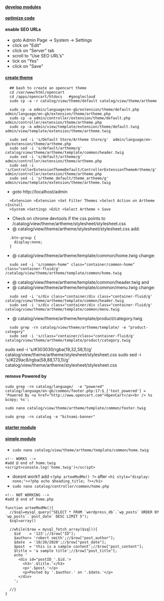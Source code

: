 #### [develop modules](http://docs.opencart.com/en-gb/developer/module/)
#### [optimize code](https://webkul.com/blog/optimize-your-opencart-code/)

#### enable SEO URLs 
- goto Admin Page -> System -> Settings  
- click on "Edit"  
- click on “Server” tab  
- scroll to “Use SEO URL’s”  
- tick on “Yes”   
- click on "Save" 

#### [create theme](https://www.antropy.co.uk/blog/how-to-create-an-opencart-3-theme/) 
```
  ## bash to create an opencart theme
  cd /var/www/html/opencart
  cd /apps/opencart/htdocs   #googlecloud
  sudo cp -a -r catalog/view/theme/default catalog/view/theme/artheme 

  sudo cp -a admin/language/en-gb/extension/theme/default.php admin/language/en-gb/extension/theme/artheme.php 
  sudo cp -a admin/controller/extension/theme/default.php admin/controller/extension/theme/artheme.php
  sudo cp -a admin/view/template/extension/theme/default.twig admin/view/template/extension/theme/artheme.twig

  sudo sed -i 's/Default Store/Artheme Store/g'  admin/language/en-gb/extension/theme/artheme.php
  sudo sed -i 's/default/artheme/g'  catalog/view/theme/artheme/template/common/header.twig
  sudo sed -i 's/default/artheme/g'  admin/controller/extension/theme/artheme.php
  sudo sed -i 's/ControllerExtensionThemeDefault/ControllerExtensionThemeArtheme/g'  admin/controller/extension/theme/artheme.php
  sudo sed -i 's/theme_default/theme_artheme/g' admin/view/template/extension/theme/artheme.twig
```

- goto http://localhost/admin
```
  >Extension >Extension >Set Filter Themes >Select Action on Artheme >Install   
  >System >Settings >Edit >Select Artheme > Save
```
- Check on chrome devtools if the css points to /catalog/view/theme/artheme/stylesheet/stylesheet.css
- @ catalog/view/theme/artheme/stylesheet/stylesheet.css add:
```
  .btn-group {
    display:none;
  }
```

- @ catalog/view/theme/artheme/template/common/home.twig change:
```
  sudo sed -i 's/common-home" class="container/common-home" class="container-fluid/g' /catalog/view/theme/artheme/template/common/home.twig
```
- @ catalog/view/theme/artheme/template/common/header.twig  and
- @ catalog/view/theme/artheme/template/common/menu.twig change:
```
  sudo sed -i 's/div class="container/div class="container-fluid/g'  catalog/view/theme/artheme/template/common/header.twig  
  sudo sed -i 's/div class="container/div class="container-fluid/g'  catalog/view/theme/artheme/template/common/menu.twig
```
- @ catalog/view/theme/artheme/template/product/category.twig
```
  sudo grep -rn catalog/view/theme/artheme/template/ -e "product-category"
  sudo sed -i 's/class="container/class="container-fluid/g' catalog/view/theme/artheme/template/product/category.twig
```

 sudo sed -i 's/#303030/rgba(19,32,58,1)/g' catalog/view/theme/artheme/stylesheet/stylesheet.css
 sudo sed -i 's/#229ac8/rgba(58,88,173,1)/g' catalog/view/theme/artheme/stylesheet/stylesheet.css
<!--
background-image: linear-gradient(to bottom, #23a1d1, #1f90bb);
background-repeat: repeat-x;
border-color: #1f90bb #1f90bb #145e7a;
-->

#### remove Powered by
```
sudo grep -rn catalog/language/  -e "powered"
catalog/language/en-gb/common/footer.php:17:$_['text_powered'] = 'Powered By <a href="http://www.opencart.com">OpenCart</a><br /> %s &copy; %s';

sudo nano catalog/view/theme/artheme/template/common/footer.twig

sudo grep -rn catalog -e "bitnami-banner"
```

#### [starter module](https://github.com/settysantu/starter-module)

#### [simple module](https://stackoverflow.com/questions/13208488/how-to-make-a-simple-module-in-opencart-example-getting-latest-posts-from-wordp)
 - `sudo nano catalog/view/theme/artheme/template/common/home.twig`
 ```
 <!-- WORKS -->
 #add @ end of home.twig
 <script>console.log('home.twig')</script>
 ```
 -  doesnt work!! add  `<?php arteeModMe() ?>` after `<h1 style="display: none;"><?php echo $heading_title; ?></h1>`
 - `sudo nano catalog/controller/common/home.php`
```
<!-- NOT WORKING -->
#add @ end of home.php

function arteeModMe(){
  //$sql=mysql_query("SELECT * FROM `wordpress_db`.`wp_posts` ORDER BY `wp_posts`.`post_date` DESC LIMIT 5");
  $sql=array()

  //while($row = mysql_fetch_array($sql)){
    $id    = '123';//$row["ID"];
    $author= 'robert smith';//$row["post_author"];
    $date  = '10/20/2020';//$row["post_date"];
    $post  = 'this is a sample content';//$row["post_content"];
    $title = 'a sample title';//$row["post_title"];
    echo '
      <div id="postID_'.$id.'>
        <h3>'.$title.'</h3>
        <p>'.$post.'</p>
        <p>Posted by '.$author.' on '.$date.'</p>
      </div>
    ';

  //}
}
```


